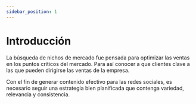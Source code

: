 ```yaml
---
sidebar_position: 1
---
```


# Introducción

La búsqueda de nichos de mercado fue pensada para optimizar las ventas en los puntos críticos del mercado. Para así conocer a que clientes clave a las que pueden dirigirse las ventas de la empresa.

Con el fin de generar contenido efectivo para las redes sociales, es necesario seguir una estrategia bien planificada que contenga variedad, relevancia y consistencia.

